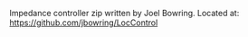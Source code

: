 Impedance controller zip written by Joel Bowring. Located at:
https://github.com/jbowring/LocControl
